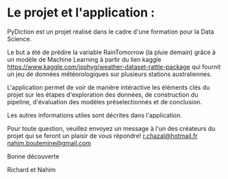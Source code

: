 # Le projet et l'application : 
PyDiction est un projet réalisé dans le cadre d'une formation pour la Data Science.

Le but a été de prédire la variable RainTomorrow (la pluie demain) grâce à un modèle de Machine Learning à partir du lien kaggle https://www.kaggle.com/jsphyg/weather-dataset-rattle-package qui fournit un jeu de données météorologiques sur plusieurs stations australiennes.

L'application permet de voir de manière intéractive les éléments clés du projet sur les étapes d'exploration des données, de construction du pipeline, d'évaluation des modèles préselectionnés et de conclusion.

Les autres informations utiles sont décrites dans l'application.

Pour toute question, veuillez envoyez un message à l'un des créateurs du projet qui se feront un plaisir de vous répondre!
r.chazal@hotmail.fr
nahim.boutemine@gmail.com

Bonne découverte

Richard et Nahim
